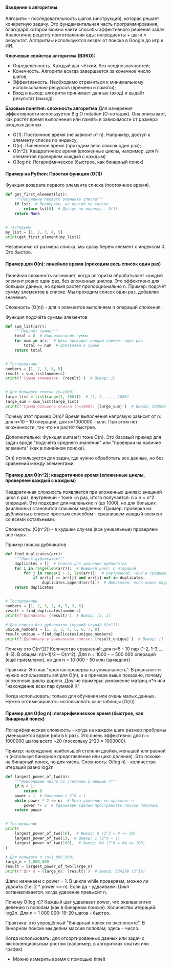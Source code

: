 #### Введение в алгоритмы
Алгоритм - последовательность шагов (инструкций), которая решает конкретную задачу. Это фундаментальная часть программирования, 
благодаря которой можно найти способы эффективного решения задач. Аналогично рецепту приготовления еды: ингредиенты + шаги = результат.
Алгоритмы используются везде: от поиска в Google до игр и ИИ.

**Ключевые свойства алгоритма (ВЭКО):**
- Определённость. Каждый шаг чёткий, без неоднозначностей;
- Конечность. Алгоритм всегда завершается за конечное число шагов;
- Эффективность. Необходимо стремиться к минимальному использованию ресурсов (времени и памяти);
- Вход и выход: алгоритм принимает данные (вход) и выдаёт результат (выход).

**Базовые понятия: сложность алгоритма**
Для измерения эффективности используется Big O notation (О-нотация). Она описывает, как растёт время выполнения или память
в зависимости от размера входных данных.

- O(1): Постоянное время (не зависит от n). Например, доступ к элементу списка по индексу;
- O(n): Линейнеое время (проходим весь список один раз);
- O(n^2): Квадратичное время (вложенные циклы, например, для N элементов проверяем каждый с каждым)
- O(log n): Логарифмическое (быстрое, как бинарный поиск)

#### Пример на Python: Простая функция (O(1))
Функция возврата первого элемента списка (постоянное время).
```python
def get_first_element(lst):
    """Получение первого элемента списка"""
    if lst:  # Проверяем, не пустой ли список
        return lst[0]  # Доступ по индексу - O(1)
    return None


# Тестируем
my_list = [1, 2, 3, 4, 5]
print(get_first_element(my_list))
```
Независимо от размера списка, мы сразу берём элемент с индексом 0. Это быстро.

#### Пример для O(n): линейное время (проходим весь список один раз)
Линейная сложность возникает, когда алгоритм обрабатывает каждый элемент ровно один раз, без вложенных циклов.
Это эффективно для больших данных, но время растёт пропорционально n.
Пример: подсчёт сумму элементов в списке. Мы проходим список один раз, добавляя значения.

Сложность (O(n)) - для n элементов выполняем n операций сложения.

Функция подсчёта суммы элементов
```python
def sum_list(arr):
    """Подсчёт суммы"""
    total = 0  # Инициализация суммы
    for num in arr:  # Цикл проходит каждый элемент один раз
        total += num  # Добавляем к сумме
    return total


# Тестирование
numbers = [1, 2, 3, 4, 5]
result = sum_list(numbers)
print(f'Сумма элементов: {result}')  # Вывод: 15


# Для большого списка (n=1000)
large_list = list(range(1, 1001))  # [1, 2, ..., 1000]
large_sum = sum_list(large_list)
print(f'Сумма большого списка (n=1000): {large_sum}')  # Вывод: 500500
```

Почему этот пример O(n)? Время выполнения напрямую зависит от n: для n=10 - 10 операций, для n=1000000 - млн. 
При этом нет вложенности, так что не растёт быстрее. 

Дополнительно:
Функция sum(arr) тоже O(n). Это базовый пример для задач вроде "подсчёта среднего значения" или "проверки на наличие элемента"
(как в линейном поиске).

O(n) используется для задач, где нужно обработать все данные, но без сравнений между элементами.


#### Пример для O(n^2): квадратичное время (вложенные циклы, проверяем каждый с каждым)
Квадратичная сложность появляется при вложенных циклах: внешний цикл n раз, внутренний - тоже ~n раз, итого получается:
n x n = n^2 операций. Это подходит для маленьких n (до 1000), но для больших (миллионы) становится слишком медленно.
Пример: проверка на дубликаты в списке простым способом - сравниваем каждый элемент со всеми остальными.

Сложность: (O(n^2)) - в худшем случае (все уникальные) проверяем все пары.

Пример поиска дубликатов
```python
def find_duplicates(arr):
    """Поиск дубликатов"""
    duplicates = []  # Список для хранения дубликатов
    for i in range(len(arr)):  # Внешний цикл: n итераций
        for j in range(i + 1, len(arr)):  # Внутренний: ~n/2 в среднем, но O(n)
            if arr[i] == arr[j] and arr[i] not in duplicates:
                duplicates.append(arr[i])  # Добавляем, если нашли пару
    return duplicates


# Тестирование
numbers = [1, 2, 3, 2, 4, 5, 3, 6]
result = find_duplicates(numbers)
print(f'Дубликаты: {result}')  # Вывод: [2, 3]

# Для списка без дубликатов (худший случай O(n^2))
unique_numbers = [1, 2, 3, 4, 5, 6, 7, 8]
result_unique = find_duplicates(unique_numbers)
print(f'Дубликаты в уникальном списке: {result_unique}')  # Вывод: []
```

Почему это O(n^2)? Количество сравнений: для n=5 - 10 пар (1-2, 1-3,..., 4-5). В общем: n(n-1)/2 ~ O(n^2). Для n = 1000 - 
~ 500 000 операций (ещё приемлемо), но для n = 10 000 - 50 млн (замедлит)

Практика: Это как "простая проверка на уникальность". В реальности нужно использовать set для O(n), а в примере выше показано,
почему вложенные циклы дороги. Другие примеры: умножение матриц n*n или "нахождение всех пар суммой К"

Когда использовать: только для обучения или очень малых данных. Нужно оптимизировать: использовать хэш-таблицы (O(n))

#### Пример для O(log n): логарифмическое время (быстрое, как бинарный поиск)
Логарифмическая сложность - когда на каждом шаге размер проблемы уменьшается вдвое (или в k раз). Это очень эффективно:
для n = 1000000 шагов всего ~20 (поскольку 2^20 = 1000000).

Пример: нахождение наибольшей степени двойки, меньшей или равной n (используя бинарное представление или цикл деления).
Это похоже на бинарный поиск, но для числа. Сложность: O(log n) - количество итераций равно log2n

```python
def largest_power_of_two(n):
    """Наибольшее число со степенью 2 меньше n"""
    if n < 1:
        return 0
    power = 1  # Начинаем с 2^0 = 1
    while power * 2 <= n:  # Пока удвоение не превысит n
        power *= 2  # Удваиваем (делим пространство поиска пополам)
    return power


# Тестирование
print(
    largest_power_of_two(10),  # Вывод: 8 (2^3 = 8 <= 10)
    largest_power_of_two(1),  # Вывод: 1 (2^0 = 1)
    largest_power_of_two(100),  # Вывод: 64 (2^6 = 64 <= 100)
)

# Для большого n (n=1_000_000)
large_n = 1_000_000
result = largest_power_of_two(large_n)
print(f'Для n = {large_n}: {result}')  # Вывод: 524288 (2^19)

```
Шаги: начинаем с power = 1. В цикле while проверяем, можно ли удвоить (т.е. 2 * power <= n). Если да - удваиваем. 
Цикл останавливается, когда удвоение превысит n.

Почему O(log n)? Каждый шаг удваивает power, что эквивалентно делению n пополам (как в бинарном поиске). 
Количество итераций: log2n. Для n = 1 000 000: 19-20 шагов - быстро.

Практика: это упрощённый "бинарный поиск по экспоненте". В бинарном поиске мы делим массив пополам; здесь - число.

Когда использовать: для отсортированных данных или задач с экспоненциальным ростом (например, в алгоритмах сжатия или графах)

+ Можно измерить время с помощью timeit
